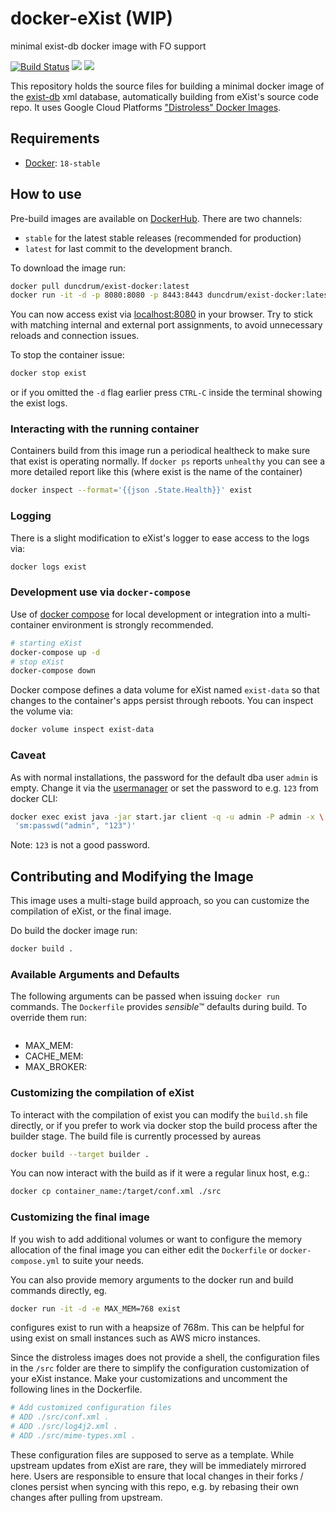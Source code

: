# docker-eXist (WIP)
minimal exist-db docker image with FO support

[![Build Status](https://travis-ci.org/duncdrum/exist-docker.svg?branch=master)](https://travis-ci.org/duncdrum/exist-docker)
[![](https://images.microbadger.com/badges/image/duncdrum/exist-docker.svg)](https://microbadger.com/images/duncdrum/exist-docker "Get your own image badge on microbadger.com")
[![](https://images.microbadger.com/badges/version/duncdrum/exist-docker.svg)](https://microbadger.com/images/duncdrum/exist-docker "Get your own version badge on microbadger.com")

This repository holds the source files for building a minimal docker image of the [exist-db](https://www.exist-db.org) xml database, automatically building from eXist's source code repo. It uses Google Cloud Platforms ["Distroless" Docker Images](https://github.com/GoogleCloudPlatform/distroless).


## Requirements
*   [Docker](https://www.docker.com): `18-stable`

## How to use
Pre-build images are available on [DockerHub](https://hub.docker.com/r/duncdrum/exist-docker/). There are two channels:
*   `stable` for the latest stable releases (recommended for production)
*   `latest` for last commit to the development branch.

To download the image run:
```bash
docker pull duncdrum/exist-docker:latest
docker run -it -d -p 8080:8080 -p 8443:8443 duncdrum/exist-docker:latest
```

You can now access exist via [localhost:8080](localhost:8080) in your browser.
Try to stick with matching internal and external port assignments, to avoid unnecessary reloads and connection issues.

To stop the container issue:
```bash
docker stop exist
```

or if you omitted the `-d` flag earlier press `CTRL-C` inside the terminal showing the exist logs.

### Interacting with the running container
Containers build from this image run a periodical healtheck to make sure that exist is operating normally. If `docker ps` reports `unhealthy` you can see a more detailed report like this (where exist is the name of the container)
```bash
docker inspect --format='{{json .State.Health}}' exist
```

### Logging
There is a slight modification to eXist's logger to ease access to the logs via:
```bash
docker logs exist
```

### Development use via `docker-compose`
Use of [docker compose](https://docs.docker.com/compose/) for local development or integration into a multi-container environment is strongly recommended.
```bash
# starting eXist
docker-compose up -d
# stop eXist
docker-compose down
```

Docker compose defines a data volume for eXist named `exist-data` so that changes to the container's apps persist through reboots. You can inspect the volume via:
```bash
docker volume inspect exist-data
```

### Caveat
As with normal installations, the password for the default dba user `admin` is empty. Change it via the [usermanager](http://localhost:8080/exist/apps/usermanager/index.html) or set the password to e.g. `123` from docker CLI:
```bash
docker exec exist java -jar start.jar client -q -u admin -P admin -x \
 'sm:passwd("admin", "123")'
```
Note: `123` is not a good password.

## Contributing and Modifying the Image
This image uses a multi-stage build approach, so you can customize the compilation of eXist, or the final image.

Do build the docker image run:
```bash
docker build .
```

### Available Arguments and Defaults
The following arguments can be passed when issuing `docker run` commands. The `Dockerfile` provides *sensible*™ defaults during build. To override them run:
```bash

```

*   MAX_MEM:
*   CACHE_MEM:
*   MAX_BROKER:

### Customizing the compilation of eXist
To interact with the compilation of exist you can modify the `build.sh` file directly, or if you prefer to work via docker stop the build process after the builder stage. The build file is currently processed by aureas

```bash
docker build --target builder .
```

You can now interact with the build as if it were a regular linux host, e.g.:

```bash
docker cp container_name:/target/conf.xml ./src
```

### Customizing the final image
If you wish to add additional volumes or want to configure the memory allocation of the final image you can either edit the `Dockerfile` or `docker-compose.yml` to suite your needs.

You can also provide memory arguments to the docker run and build commands directly, eg.

```bash
docker run -it -d -e MAX_MEM=768 exist
```
configures exist to run with a heapsize of 768m. This can be helpful for using exist on small instances such as AWS micro instances.

Since the distroless images does not provide a shell, the configuration files in the `/src` folder are there to simplify the configuration customization of your eXist instance. Make your customizations and uncomment the following lines in the Dockerfile.
```bash
# Add customized configuration files
# ADD ./src/conf.xml .
# ADD ./src/log4j2.xml .
# ADD ./src/mime-types.xml .
```

These configuration files are supposed to serve as a template. While upstream updates from eXist are rare, they will be immediately mirrored here. Users are responsible to ensure that local changes in their forks / clones persist when syncing with this repo, e.g. by rebasing their own changes after pulling from upstream.
